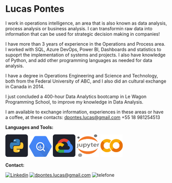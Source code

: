 # Lucas Pontes
I work in operations intelligence, an area that is also known as data analysis, process analysis or business analysis. I can transformin raw data into information that can be used for strategic decision making in companies!

I have more than 3 years of experience in the Operations and Process area. I worked with SQL, Azure DevOps, Power BI, Dashboards and statistics to supoprt the implementation of systems and projects. I also have knowledge of Python, and add other programming languages as needed for data analysis.

I have a degree in Operations Engineering and Science and Technology, both from the Federal University of ABC, and I also did an cultural exchange in Canada in 2014.

I just concluded a 400-hour Data Analytics bootcamp in Le Wagon Programming School, to improve my knowledge in Data Analysis.

I am available to exchange information, experiences in these areas or have a coffee, at these contacts:
dpontes.lucas@gmail.com
+55 18 981254513

**Languages and Tools:**

<img src="https://github.com/gui-bus/TechIcons/blob/main/Dark/Python.svg" width="70" height="70"> <img src="https://github.com/lucas-dpontes/lucas-dpontes/blob/main/logo-google-bigquery.png" width="70" height="65"> <img src="https://github.com/gui-bus/TechIcons/blob/main/Dark/Google%20Cloud.svg" width="70" height="70"/> <img src="https://github.com/lucas-dpontes/lucas-dpontes/blob/main/jupyter-logo.png" width="70" height="70"> <img src="https://github.com/lucas-dpontes/lucas-dpontes/blob/main/collab-logo.png" width="70" height="70">

**Contact:**

[<img src='https://img.shields.io/badge/LinkedIn-0077B5?style=for-the-badge&logo=linkedin&logoColor=white' alt='Linkedin' height='30'>](https://www.linkedin.com/in/lucasdpontes/)
[<img src='https://img.shields.io/badge/Gmail-white?style=for-the-badge&logo=gmail&logoColor=red' alt='dpontes.lucas@gmail.com' height='30'>](mailto:dpontes.lucas@gmail.com)
<img src='https://img.shields.io/badge/📞 +55 18 98125 4513-white?style=for-the-badge&logo=phone&logoColor=black' alt='telefone' height='30'>

<!--
**lucas-dpontes/lucas-dpontes** is a ✨ _special_ ✨ repository because its `README.md` (this file) appears on your GitHub profile.

Here are some ideas to get you started:

- 🔭 I’m currently working on ...
- 🌱 I’m currently learning ...
- 👯 I’m looking to collaborate on ...
- 🤔 I’m looking for help with ...
- 💬 Ask me about ...
- 📫 How to reach me: ...
- 😄 Pronouns: ...
- ⚡ Fun fact: ...
-->
